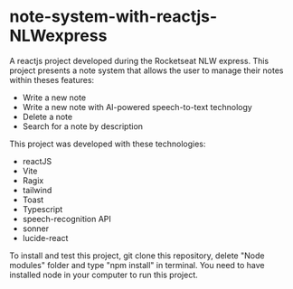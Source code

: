 # note-system-with-reactjs-NLWexpress

A reactjs project developed during the Rocketseat NLW express. This project presents a note system that allows the user to manage their notes within theses features: 

- Write a new note
- Write a new note with AI-powered speech-to-text technology
- Delete a note
- Search for a note by description

This project was developed with these technologies:

- reactJS
- Vite
- Ragix
- tailwind
- Toast
- Typescript
- speech-recognition API
- sonner
- lucide-react

To install and test this project, git clone this repository, delete "Node modules" folder and type "npm install" in terminal. You need to have installed node in your computer to run this project.
